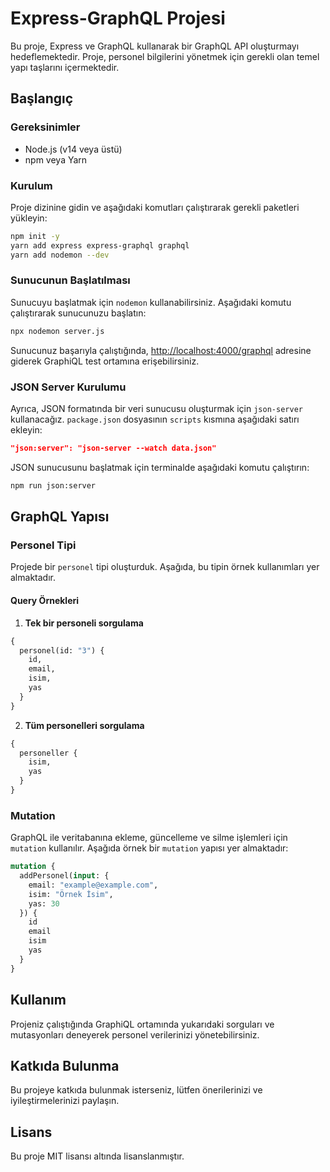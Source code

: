 # Express-GraphQL Projesi

Bu proje, Express ve GraphQL kullanarak bir GraphQL API oluşturmayı hedeflemektedir. Proje, personel bilgilerini yönetmek için gerekli olan temel yapı taşlarını içermektedir.

## Başlangıç

### Gereksinimler

- Node.js (v14 veya üstü)
- npm veya Yarn

### Kurulum

Proje dizinine gidin ve aşağıdaki komutları çalıştırarak gerekli paketleri yükleyin:

```bash
npm init -y
yarn add express express-graphql graphql
yarn add nodemon --dev
```

### Sunucunun Başlatılması

Sunucuyu başlatmak için `nodemon` kullanabilirsiniz. Aşağıdaki komutu çalıştırarak sunucunuzu başlatın:

```bash
npx nodemon server.js
```

Sunucunuz başarıyla çalıştığında, [http://localhost:4000/graphql](http://localhost:4000/graphql) adresine giderek GraphiQL test ortamına erişebilirsiniz.

### JSON Server Kurulumu

Ayrıca, JSON formatında bir veri sunucusu oluşturmak için `json-server` kullanacağız. `package.json` dosyasının `scripts` kısmına aşağıdaki satırı ekleyin:

```json
"json:server": "json-server --watch data.json"
```

JSON sunucusunu başlatmak için terminalde aşağıdaki komutu çalıştırın:

```bash
npm run json:server
```

## GraphQL Yapısı

### Personel Tipi

Projede bir `personel` tipi oluşturduk. Aşağıda, bu tipin örnek kullanımları yer almaktadır.

#### Query Örnekleri

1. **Tek bir personeli sorgulama**

```graphql
{
  personel(id: "3") {
    id,
    email,
    isim,
    yas
  }
}
```

2. **Tüm personelleri sorgulama**

```graphql
{
  personeller {
    isim,
    yas
  }
}
```

### Mutation

GraphQL ile veritabanına ekleme, güncelleme ve silme işlemleri için `mutation` kullanılır. Aşağıda örnek bir `mutation` yapısı yer almaktadır:

```graphql
mutation {
  addPersonel(input: {
    email: "example@example.com",
    isim: "Örnek İsim",
    yas: 30
  }) {
    id
    email
    isim
    yas
  }
}
```

## Kullanım

Projeniz çalıştığında GraphiQL ortamında yukarıdaki sorguları ve mutasyonları deneyerek personel verilerinizi yönetebilirsiniz.

## Katkıda Bulunma

Bu projeye katkıda bulunmak isterseniz, lütfen önerilerinizi ve iyileştirmelerinizi paylaşın.

## Lisans

Bu proje MIT lisansı altında lisanslanmıştır.
